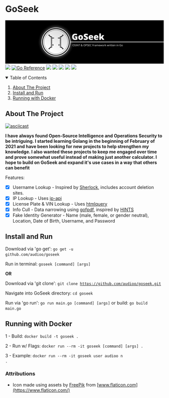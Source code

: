 <!-- PROJECT LOGO -->
<br />

# GoSeek
![s](./assets/banner.png)
    <a target="_blank" href="https://goreportcard.com/report/github.com/audioo/goseek" title="report"><img src="https://goreportcard.com/badge/github.com/audioo/goseek"></a>
    <a href="https://pkg.go.dev/github.com/audioo/goseek"><img src="https://pkg.go.dev/badge/github.com/audioo/goseek.svg" alt="Go Reference"></a>
    <a href="https://gitpod.io/#https://github.com/audioo/goseek"><img src="https://img.shields.io/badge/Gitpod-ready--to--code-blue?logo=gitpod"></a>
    <a target="_blank" href="https://golang.org" title="Go version: 1.16"><img src="https://img.shields.io/badge/Golang-1.16-blue.svg"></a>
    <a target="_blank" href="./LICENSE.md" title="LICENSE"><img src="https://img.shields.io/badge/License-Apache&#8208;2.0-blue.svg"></a>
    <a target="_blank" href="mailto:hyperaudio@protonmail.com" title="EMAIL"><img src="https://img.shields.io/badge/Contact-Email-blue.svg"></a>
    <a target="_blank" href="#" title="VERSION"><img src="https://img.shields.io/badge/Version-0.6.2-blue.svg"></a>
    <!-- <a href="https://github.com/othneildrew/Best-README-Template"><strong>Explore the docs »</strong></a> -->
</p>



<!-- TABLE OF CONTENTS -->
<details open="open">
  <summary>Table of Contents</summary>
  <ol>
    <li>
      <a href="#about-the-project">About The Project</a>
    </li>
    <li><a href="#install-and-run">Install and Run</a></li>
    <li><a href="#running-with-docker">Running with Docker</a></li>
  </ol>
</details>



<!-- ABOUT THE PROJECT -->
## About The Project

[![asciicast](https://asciinema.org/a/QPK1ob93UVZ0rkwUXUKNB3XTG.svg)](https://asciinema.org/a/QPK1ob93UVZ0rkwUXUKNB3XTG)

**I have always found Open-Source Intelligence and Operations Security to be intriguing. I started learning Golang in the beginning of February of 2021 and have been looking for new projects to help strengthen my knowledge. I also wanted these projects to keep me engaged over time and prove somewhat useful instead of making just another calculator. I hope to build on GoSeek and expand it's use cases in a way that others can benefit**

Features:

- [x] Username Lookup - Inspired by [Sherlock](https://github.com/sherlock-project/sherlock), includes account deletion sites.
- [x] IP Lookup - Uses [ip-api](https://ip-api.com/)
- [x] License Plate & VIN Lookup - Uses [htmlquery](https://github.com/antchfx/htmlquery)
- [x] Info Cull - Data narrowing using [gofpdf](https://github.com/jung-kurt/gofpdf), inspired by [HINTS](https://github.com/jadekeys/hints)
- [x] Fake Identity Generator - Name (male, female, or gender neutral), Location, Date of Birth, Username, and Password 

<!-- USAGE EXAMPLES -->
## Install and Run

Download via 'go get':
<code>go get -u github.com/audioo/goseek</code>

Run in terminal:
<code>goseek [command] [args]</code>

**OR**

Download via 'git clone':
<code>git clone https://github.com/audioo/goseek.git</code>

Navigate into GoSeek directory:
<code>cd goseek</code>

Run via 'go run': <code>go run main.go [command] [args]</code>
or build: <code>go build main.go</code>

## Running with Docker
1 - Build: <code>docker build -t goseek . </code>

2 - Run w/ Flags: <code>docker run --rm -it goseek [command] [args] . </code>

3 - Example: <code>docker run --rm -it goseek user audioo n .</code>

### Attributions

- Icon made using assets by [FreePik](https://www.freepik.com) from [www.flaticon.com](https://www.flaticon.com/)